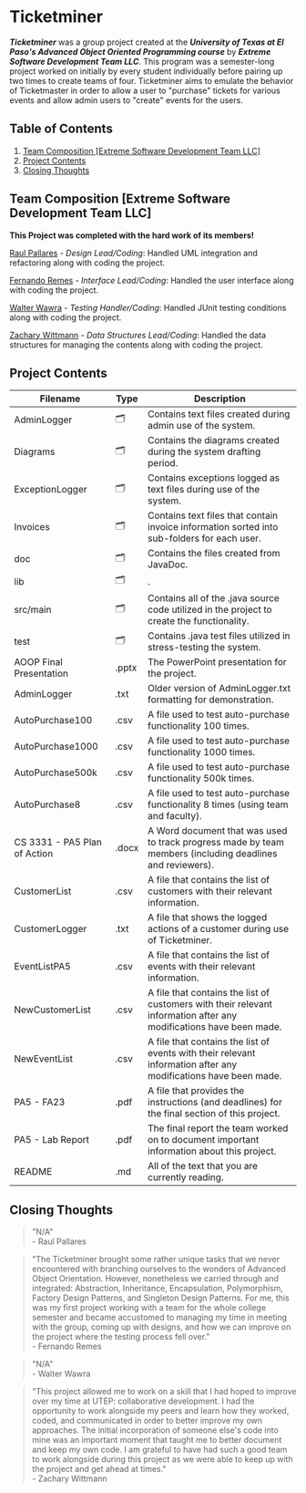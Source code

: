 # Ticketminer

***Ticketminer*** was a group project created at the ***University of Texas at El Paso's Advanced Object Oriented Programming course*** by ***Extreme Software Development Team LLC***.
This program was a semester-long project worked on initially by every student individually before pairing up two times to create teams of four. Ticketminer aims to emulate the behavior
of Ticketmaster in order to allow a user to "purchase" tickets for various events and allow admin users to "create" events for the users.


## Table of Contents

1. [Team Composition \[Extreme Software Development Team LLC\]](#team-composition-extreme-software-development-team-llc)
2. [Project Contents](#project-contents)
3. [Closing Thoughts](#closing-thoughts)

## Team Composition [Extreme Software Development Team LLC]
**This Project was completed with the hard work of its members!**

[Raul Pallares](https://github.com/Raulpal "Raul's GitHub") - *Design Lead/Coding*: Handled UML integration and refactoring along with coding the project.

[Fernando Remes](https://github.com/FernRemes "Fernando's GitHub") - *Interface Lead/Coding*: Handled the user interface along with coding the project.

[Walter Wawra](https://github.com/Walt-20 "Walter's GitHub") - *Testing Handler/Coding*: Handled JUnit testing conditions along with coding the project.

[Zachary Wittmann](https://github.com/Zachary-Wittmann "Zachary's GitHub") - *Data Structures Lead/Coding*: Handled the data structures for managing the contents along with coding the project.

## Project Contents

| Filename | Type | Description | 
| --------------- | --------------- | --------------- |
| AdminLogger | 🗂️ | Contains text files created during admin use of the system. |
| Diagrams | 🗂️ | Contains the diagrams created during the system drafting period. |
| ExceptionLogger | 🗂️ | Contains exceptions logged as text files during use of the system. |
| Invoices | 🗂️ | Contains text files that contain invoice information sorted into sub-folders for each user. |
| doc | 🗂️ | Contains the files created from JavaDoc. |
| lib | 🗂️ | . |
| src/main | 🗂️ | Contains all of the .java source code utilized in the project to create the functionality. |
| test | 🗂️ | Contains .java test files utilized in stress-testing the system. |
| AOOP Final Presentation | .pptx | The PowerPoint presentation for the project. |
| AdminLogger | .txt | Older version of AdminLogger.txt formatting for demonstration. |
| AutoPurchase100 | .csv | A file used to test auto-purchase functionality 100 times. |
| AutoPurchase1000 | .csv | A file used to test auto-purchase functionality 1000 times. |
| AutoPurchase500k | .csv | A file used to test auto-purchase functionality 500k times. |
| AutoPurchase8 | .csv | A file used to test auto-purchase functionality 8 times (using team and faculty). |
| CS 3331 - PA5 Plan of Action | .docx | A Word document that was used to track progress made by team members (including deadlines and reviewers). |
| CustomerList | .csv | A file that contains the list of customers with their relevant information. |
| CustomerLogger | .txt | A  file that shows the logged actions of a customer during use of Ticketminer. |
| EventListPA5 | .csv | A file that contains the list of events with their relevant information. |
| NewCustomerList | .csv | A file that contains the list of customers with their relevant information after any modifications have been made. |
| NewEventList | .csv | A file that contains the list of events with their relevant information after any modifications have been made. |
| PA5 - FA23 | .pdf | A file that provides the instructions (and deadlines) for the final section of this project. |
| PA5 - Lab Report | .pdf | The final report the team worked on to document important information about this project. |
| README | .md | All of the text that you are currently reading. |

## Closing Thoughts
> "N/A"<br>- Raul Pallares


> "The Ticketminer brought some rather unique tasks that we never encountered with branching ourselves to the wonders of Advanced Object Orientation.
  However, nonetheless we carried through and integrated:  Abstraction, Inheritance, Encapsulation, Polymorphism, Factory Design Patterns, and Singleton
  Design Patterns. For me, this was my first project working with a team for the whole college semester and became accustomed to managing my time in
  meeting with the group, coming up with designs, and how we can improve on the project where the testing process fell over."<br>- Fernando Remes


> "N/A"<br>- Walter Wawra


> "This project allowed me to work on a skill that I had hoped to improve over my time at UTEP: collaborative development. I had the opportunity to
  work alongside my peers and learn how they worked, coded, and communicated in order to better improve my own approaches. The initial incorporation
  of someone else's code into mine was an important moment that taught me to better document and keep my own code. I am grateful to have had such a
  good team to work alongside during this project as we were able to keep up with the project and get ahead at times."<br>- Zachary Wittmann
